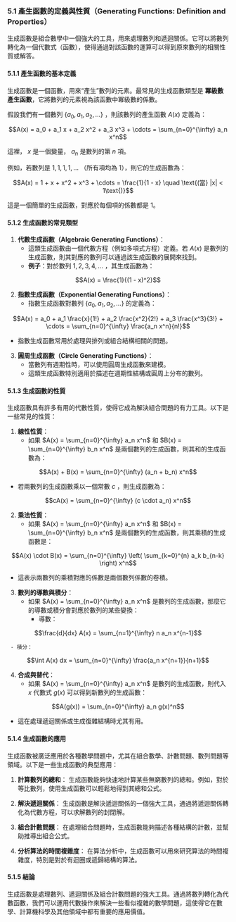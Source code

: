 ### 5.1 產生函數的定義與性質（Generating Functions: Definition and Properties）

生成函數是組合數學中一個強大的工具，用來處理數列和遞迴關係。它可以將數列轉化為一個代數式（函數），使得通過對該函數的運算可以得到原來數列的相關性質或解答。

#### 5.1.1 產生函數的基本定義

生成函數是一個函數，用來“產生”數列的元素。最常見的生成函數類型是 **冪級數產生函數**，它將數列的元素視為該函數中冪級數的係數。

假設我們有一個數列  $`\{a_0, a_1, a_2, \dots\}`$ ，則該數列的產生函數  $`A(x)`$  定義為：


```math
A(x) = a_0 + a_1 x + a_2 x^2 + a_3 x^3 + \cdots = \sum_{n=0}^{\infty} a_n x^n
```


這裡， $`x`$  是一個變量， $`a_n`$  是數列的第  $`n`$  項。

例如，若數列是  $`1, 1, 1, 1, \dots`$ （所有項均為 1），則它的生成函數為：


```math
A(x) = 1 + x + x^2 + x^3 + \cdots = \frac{1}{1 - x} \quad \text{(當} |x| < 1\text{)}
```


這是一個簡單的生成函數，對應於每個項的係數都是 1。

#### 5.1.2 生成函數的常見類型

1. **代數生成函數（Algebraic Generating Functions）**：
   - 這類生成函數由一個代數方程（例如多項式方程）定義。若  $`A(x)`$  是數列的生成函數，則其對應的數列可以通過該生成函數的展開來找到。
   - **例子**：對於數列  $`1, 2, 3, 4, \dots`$ ，其生成函數為：
     
```math
A(x) = \frac{1}{(1 - x)^2}
```


2. **指數生成函數（Exponential Generating Functions）**：
   - 指數生成函數對數列  $`\{a_0, a_1, a_2, \dots\}`$  的定義為：
     
```math
A(x) = a_0 + a_1 \frac{x}{1!} + a_2 \frac{x^2}{2!} + a_3 \frac{x^3}{3!} + \cdots = \sum_{n=0}^{\infty} \frac{a_n x^n}{n!}
```

   - 指數生成函數常用於處理與排列或組合結構相關的問題。

3. **圓周生成函數（Circle Generating Functions）**：
   - 當數列有週期性時，可以使用圓周生成函數來建模。
   - 這類生成函數特別適用於描述在週期性結構或圓周上分布的數列。

#### 5.1.3 生成函數的性質

生成函數具有許多有用的代數性質，使得它成為解決組合問題的有力工具。以下是一些常見的性質：

1. **線性性質**：
   - 如果  $`A(x) = \sum_{n=0}^{\infty} a_n x^n`$  和  $`B(x) = \sum_{n=0}^{\infty} b_n x^n`$  是兩個數列的生成函數，則其和的生成函數為：
     
```math
A(x) + B(x) = \sum_{n=0}^{\infty} (a_n + b_n) x^n
```

   - 若兩數列的生成函數乘以一個常數  $`c`$ ，則生成函數為：
     
```math
cA(x) = \sum_{n=0}^{\infty} (c \cdot a_n) x^n
```

   
2. **乘法性質**：
   - 如果  $`A(x) = \sum_{n=0}^{\infty} a_n x^n`$  和  $`B(x) = \sum_{n=0}^{\infty} b_n x^n`$  是兩個數列的生成函數，則其乘積的生成函數是：
     
```math
A(x) \cdot B(x) = \sum_{n=0}^{\infty} \left( \sum_{k=0}^{n} a_k b_{n-k} \right) x^n
```

   - 這表示兩數列的乘積對應的係數是兩個數列係數的卷積。

3. **數列的導數與積分**：
   - 如果  $`A(x) = \sum_{n=0}^{\infty} a_n x^n`$  是數列的生成函數，那麼它的導數或積分會對應於數列的某些變換：
     - 導數：
       
```math
\frac{d}{dx} A(x) = \sum_{n=1}^{\infty} n a_n x^{n-1}
```

     - 積分：
       
```math
\int A(x) dx = \sum_{n=0}^{\infty} \frac{a_n x^{n+1}}{n+1}
```


4. **合成與替代**：
   - 如果  $`A(x) = \sum_{n=0}^{\infty} a_n x^n`$  是數列的生成函數，則代入  $`x`$  代數式  $`g(x)`$  可以得到新數列的生成函數：
     
```math
A(g(x)) = \sum_{n=0}^{\infty} a_n g(x)^n
```

   - 這在處理遞迴關係或生成復雜結構時尤其有用。

#### 5.1.4 生成函數的應用

生成函數被廣泛應用於各種數學問題中，尤其在組合數學、計數問題、數列問題等領域。以下是一些生成函數的典型應用：

1. **計算數列的總和**：
   生成函數能夠快速地計算某些無窮數列的總和。例如，對於等比數列，使用生成函數可以輕鬆地得到其總和公式。

2. **解決遞迴關係**：
   生成函數是解決遞迴關係的一個強大工具，通過將遞迴關係轉化為代數方程，可以求解數列的封閉解。

3. **組合計數問題**：
   在處理組合問題時，生成函數能夠描述各種結構的計數，並幫助推導出組合公式。

4. **分析算法的時間複雜度**：
   在算法分析中，生成函數可以用來研究算法的時間複雜度，特別是對於有迴圈或遞歸結構的算法。

#### 5.1.5 結論

生成函數是處理數列、遞迴關係及組合計數問題的強大工具。通過將數列轉化為代數函數，我們可以運用代數操作來解決一些看似複雜的數學問題，這使得它在數學、計算機科學及其他領域中都有重要的應用價值。